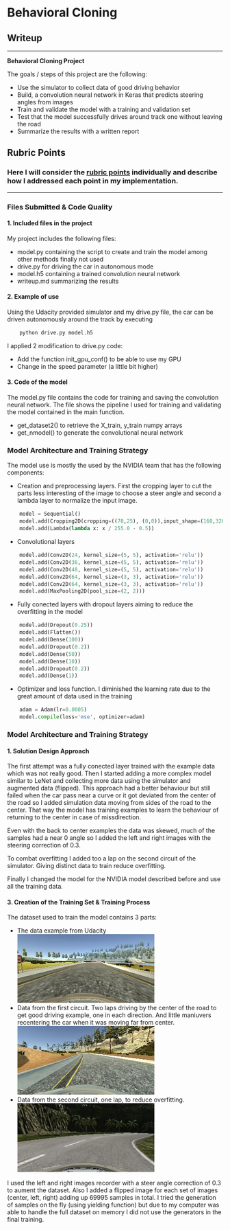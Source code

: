 # **Behavioral Cloning**

## Writeup


---

**Behavioral Cloning Project**

The goals / steps of this project are the following:
* Use the simulator to collect data of good driving behavior
* Build, a convolution neural network in Keras that predicts steering angles from images
* Train and validate the model with a training and validation set
* Test that the model successfully drives around track one without leaving the road
* Summarize the results with a written report


[//]: # (Image References)

[image0]: ./examples/data.jpg
[image1]: ./examples/data1.jpg
[image2]: ./examples/data2.jpg

## Rubric Points
### Here I will consider the [rubric points](https://review.udacity.com/#!/rubrics/432/view) individually and describe how I addressed each point in my implementation.

---
### Files Submitted & Code Quality

#### 1. Included files in the project

My project includes the following files:
* model.py containing the script to create and train the model among other methods finally not used
* drive.py for driving the car in autonomous mode
* model.h5 containing a trained convolution neural network
* writeup.md summarizing the results

#### 2. Example of use
Using the Udacity provided simulator and my drive.py file, the car can be driven autonomously around the track by executing
```sh
    python drive.py model.h5
```
I applied 2 modification to drive.py code:
* Add the function init_gpu_conf() to be able to use my GPU
* Change in the speed parameter (a little bit higher)

#### 3. Code of the model

The model.py file contains the code for training and saving the convolution neural network. The file shows the pipeline I used for training and validating the model contained in the main function.
* get_dataset2() to retrieve the X_train, y_train numpy arrays
* get_nmodel() to generate the convolutional neural network


### Model Architecture and Training Strategy

The model use is mostly the used by the NVIDIA team that has the following components:

* Creation and preprocessing layers. First the cropping layer to cut the parts less interesting of the image to choose a steer angle and second a lambda layer to normalize the input image.
```python
    model = Sequential()
    model.add(Cropping2D(cropping=((70,25), (0,0)),input_shape=(160,320,3)))
    model.add(Lambda(lambda x: x / 255.0 - 0.5))
```

* Convolutional layers
```python
    model.add(Conv2D(24, kernel_size=(5, 5), activation='relu'))
    model.add(Conv2D(36, kernel_size=(5, 5), activation='relu'))
    model.add(Conv2D(48, kernel_size=(5, 5), activation='relu'))
    model.add(Conv2D(64, kernel_size=(3, 3), activation='relu'))
    model.add(Conv2D(64, kernel_size=(3, 3), activation='relu'))
    model.add(MaxPooling2D(pool_size=(2, 2)))
```
* Fully conected layers with dropout layers aiming to reduce the overfitting in the model
```python
    model.add(Dropout(0.25))
    model.add(Flatten())
    model.add(Dense(100))
    model.add(Dropout(0.2))
    model.add(Dense(50))
    model.add(Dense(10))
    model.add(Dropout(0.2))
    model.add(Dense(1))
```
* Optimizer and loss function. I diminished the learning rate due to the great amount of data used in the training
```python
    adam = Adam(lr=0.0005)
    model.compile(loss='mse', optimizer=adam)
```

### Model Architecture and Training Strategy

#### 1. Solution Design Approach

The first attempt was a fully conected layer trained with the example data which was not really good. Then I started adding a more complex model similar to LeNet and collecting more data using the simulator and augmented data (flipped). This approach had a better behaviour but still failed when the car pass near a curve or it got deviated from the center of the road so I added simulation data moving from sides of the road to the center. That way the model has training examples to learn the behaviour of returning to the center in case of missdirection.

Even with the back to center examples the data was skewed, much of the samples had a near 0 angle so I added the left and right images with the steering correction of 0.3.

To combat overfitting I added too a lap on the second circuit of the simulator. Giving distinct data to train reduce overfitting.

Finally I changed the model for the NVIDIA model described before and use all the training data.

#### 3. Creation of the Training Set & Training Process

The dataset used to train the model contains 3 parts:
* The data example from Udacity
![data][image0]
* Data from the first circuit. Two laps driving by the center of the road to get good driving example, one in each direction. And little maniuvers recentering the car when it was moving far from center.
![data1][image1]
* Data from the second circuit, one lap, to reduce overfitting.
![data2][image2]


I used the left and right images recorder with a steer angle correction of 0.3 to aument the dataset. Also I added a flipped image for each set of images (center, left, right) adding up 69995 samples in total. I tried the generation of samples on the fly (using yielding function) but due to my computer was able to handle the full dataset on memory I did not use the generators in the final training.

